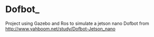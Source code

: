 # Dofbot_
Project using Gazebo and Ros to simulate a jetson nano Dofbot from http://www.yahboom.net/study/Dofbot-Jetson_nano 
